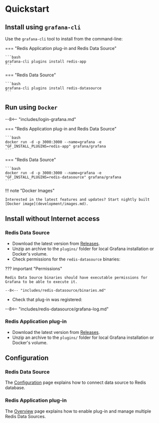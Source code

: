 # Quickstart

## Install using `grafana-cli`

Use the `grafana-cli` tool to install from the command-line:

=== "Redis Application plug-in and Redis Data Source"

    ```bash
    grafana-cli plugins install redis-app
    ```

=== "Redis Data Source"

    ```bash
    grafana-cli plugins install redis-datasource
    ```

## Run using `Docker`

--8<-- "includes/login-grafana.md"

=== "Redis Application plug-in and Redis Data Source"

    ```bash
    docker run -d -p 3000:3000 --name=grafana -e "GF_INSTALL_PLUGINS=redis-app" grafana/grafana
    ```

=== "Redis Data Source"

    ```bash
    docker run -d -p 3000:3000 --name=grafana -e "GF_INSTALL_PLUGINS=redis-datasource" grafana/grafana
    ```

!!! note "Docker Images"

    Interested in the latest features and updates? Start nightly built [Docker image](development/images.md).

## Install without Internet access

### Redis Data Source

- Download the latest version from [Releases](https://github.com/RedisGrafana/grafana-redis-datasource/releases).
- Unzip an archive to the `plugins/` folder for local Grafana installation or Docker's volume.
- Check permissions for the `redis-datasource` binaries:

??? important "Permissions"

    Redis Data Source binaries should have executable permissions for Grafana to be able to execute it.

    --8<-- "includes/redis-datasource/binaries.md"

- Check that plug-in was registered:

--8<-- "includes/redis-datasource/grafana-log.md"

### Redis Application plug-in

- Download the latest version from [Releases](https://github.com/RedisGrafana/grafana-redis-app/releases).
- Unzip an archive to the `plugins/` folder for local Grafana installation or Docker's volume.

## Configuration

### Redis Data Source

The [Configuration](redis-datasource/configuration.md) page explains how to connect data source to Redis database.

### Redis Application plug-in

The [Overview](redis-app/overview.md) page explains how to enable plug-in and manage multiple Redis Data Sources.
